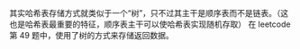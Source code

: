 其实哈希表存储方式就类似于一个“树”，只不过其主干是顺序表而不是链表。（这也是哈希表最重要的特征，顺序表主干可以使哈希表实现随机存取）
在 leetcode 第 49 题中，使用了树的方式来存储返回数据。









